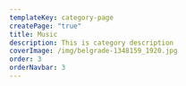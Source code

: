 ```yaml
---
templateKey: category-page
createPage: "true"
title: Music
description: This is category description
coverImage: /img/belgrade-1348159_1920.jpg
order: 3
orderNavbar: 3
---
```


